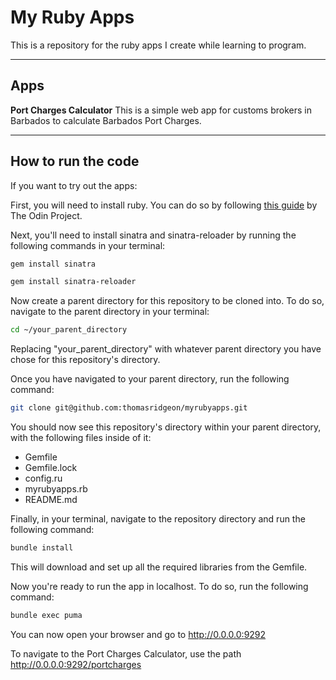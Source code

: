 # My Ruby Apps

This is a repository for the ruby apps I create while learning to program.

---

## Apps

**Port Charges Calculator**
This is a simple web app for customs brokers in Barbados to calculate Barbados Port Charges.

---

## How to run the code

If you want to try out the apps:

First, you will need to install ruby. You can do so by following [this guide](https://www.theodinproject.com/lessons/ruby-installing-ruby) by The Odin Project.

Next, you'll need to install sinatra and sinatra-reloader by running the following commands in your terminal:

```bash
gem install sinatra
```

```bash
gem install sinatra-reloader
```

Now create a parent directory for this repository to be cloned into. To do so, navigate to the parent directory in your terminal:

```bash
cd ~/your_parent_directory
```

Replacing "your_parent_directory" with whatever parent directory you have chose for this repository's directory.

Once you have navigated to your parent directory, run the following command:

```bash
git clone git@github.com:thomasridgeon/myrubyapps.git
```

You should now see this repository's directory within your parent directory, with the following files inside of it:
* Gemfile
* Gemfile.lock
* config.ru
* myrubyapps.rb
* README.md

Finally, in your terminal, navigate to the repository directory and run the following command:

```bash
bundle install
```

This will download and set up all the required libraries from the Gemfile.

Now you're ready to run the app in localhost. To do so, run the following command:

```bash
bundle exec puma
```

You can now open your browser and go to http://0.0.0.0:9292 

To navigate to the Port Charges Calculator, use the path http://0.0.0.0:9292/portcharges



